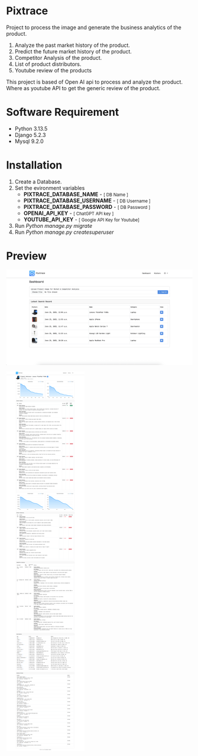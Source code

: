# Pixtrace

Project to process the image and generate the business analytics of the product.

1. Analyze the past market history of the product.
2. Predict the future market history of the product.
3. Competitor Analysis of the product.
4. List of product distributors.
5. Youtube review of the products

This project is based of Open AI api to process and analyze the product.
Where as youtube API to get the generic review of the product.

# Software Requirement

- Python 3.13.5
- Django 5.2.3
- Mysql 9.2.0

# Installation

1. Create a Database.
2. Set the evironment variables
    - <b>PIXTRACE_DATABASE_NAME</b>  - <small>[ DB Name ]</small>
    - <b>PIXTRACE_DATABASE_USERNAME</b> - <small>[ DB Username ]</small>
    - <b>PIXTRACE_DATABASE_PASSWORD</b> - <small>[ DB Password ]</small>
    - <b>OPENAI_API_KEY</b> - <small>[ ChatGPT API key ]</small>
    - <b>YOUTUBE_API_KEY</b> - <small>[ Google API Key for Youtube]</small>
3. Run <i>Python manage.py migrate</i>
4. Run <i>Python manage.py createsuperuser</i>

# Preview

![Alt text](static/images/preview1.png)

![Alt text](static/images/preview2.png)
